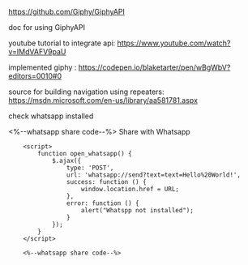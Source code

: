 ﻿https://github.com/Giphy/GiphyAPI

doc for using GiphyAPI


youtube tutorial to integrate api: https://www.youtube.com/watch?v=IMdVAFV9paU


implemented giphy : https://codepen.io/blaketarter/pen/wBgWbV?editors=0010#0


source for building navigation using repeaters:
https://msdn.microsoft.com/en-us/library/aa581781.aspx



check whatsapp installed 

<%--whatsapp share code--%>
        <a id="share_whatsapp" onclick="open_whatsapp()">Share with Whatsapp</a>

        <script>
            function open_whatsapp() {
                $.ajax({
                    type: 'POST',
                    url: 'whatsapp://send?text=text=Hello%20World!',
                    success: function () {
                        window.location.href = URL;
                    },
                    error: function () {
                        alert("Whatspp not installed");
                    }
                });
            }
        </script>

        <%--whatsapp share code--%>
